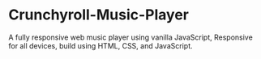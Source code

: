 # Crunchyroll-Music-Player
A fully responsive web music player using vanilla JavaScript, Responsive for all devices, build using HTML, CSS, and JavaScript.
